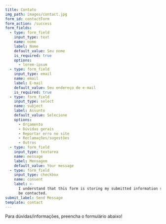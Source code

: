 ```yaml
---
title: Contato
img_path: images/contact.jpg
form_id: contactForm
form_action: /success
form_fields:
  - type: form_field
    input_type: text
    name: nome
    label: Nome
    default_value: Seu nome
    is_required: true
    options:
      - lorem-ipsum
  - type: form_field
    input_type: email
    name: email
    label: E-mail
    default_value: Seu endereço de e-mail
    is_required: true
  - type: form_field
    input_type: select
    name: subject
    label: Assunto
    default_value: Selecione
    options:
      - Orçamento
      - Dúvidas gerais
      - Reportar erro no site
      - Reclamações/sugestões
      - Outros
  - type: form_field
    input_type: textarea
    name: message
    label: Mensagem
    default_value: Your message
  - type: form_field
    input_type: checkbox
    name: consent
    label: >-
      I understand that this form is storing my submitted information so I can
      be contacted.
submit_label: Send Message
template: contact
---
```

Para dúvidas/informações, preencha o formulário abaixo!
